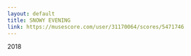 ```yaml
---
layout: default
title: SNOWY EVENING
link: https://musescore.com/user/31170064/scores/5471746
---
```

2018